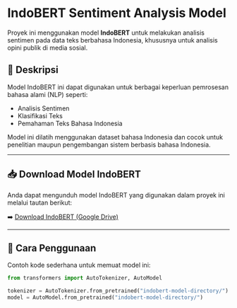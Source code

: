 # IndoBERT Sentiment Analysis Model

Proyek ini menggunakan model **IndoBERT** untuk melakukan analisis sentimen pada data teks berbahasa Indonesia, khususnya untuk analisis opini publik di media sosial.

## 📄 Deskripsi
Model IndoBERT ini dapat digunakan untuk berbagai keperluan pemrosesan bahasa alami (NLP) seperti:
- Analisis Sentimen
- Klasifikasi Teks
- Pemahaman Teks Bahasa Indonesia

Model ini dilatih menggunakan dataset bahasa Indonesia dan cocok untuk penelitian maupun pengembangan sistem berbasis bahasa Indonesia.

---

## 📥 Download Model IndoBERT
Anda dapat mengunduh model IndoBERT yang digunakan dalam proyek ini melalui tautan berikut:

➡️ [Download IndoBERT (Google Drive)](https://drive.google.com/drive/folders/1YC3_2SEF4XJIwLGFkDqzTha-9SVs5QGw)

---

## 🚀 Cara Penggunaan

Contoh kode sederhana untuk memuat model ini:

```python
from transformers import AutoTokenizer, AutoModel

tokenizer = AutoTokenizer.from_pretrained("indobert-model-directory/")
model = AutoModel.from_pretrained("indobert-model-directory/")
